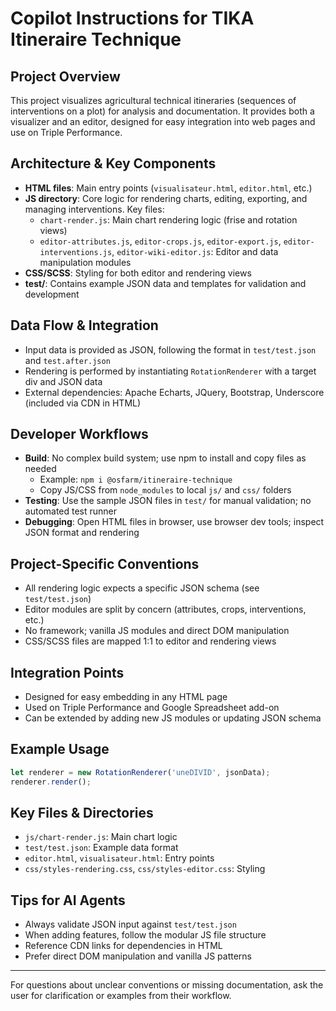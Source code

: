 # Copilot Instructions for TIKA Itineraire Technique

## Project Overview
This project visualizes agricultural technical itineraries (sequences of interventions on a plot) for analysis and documentation. It provides both a visualizer and an editor, designed for easy integration into web pages and use on Triple Performance.

## Architecture & Key Components
- **HTML files**: Main entry points (`visualisateur.html`, `editor.html`, etc.)
- **JS directory**: Core logic for rendering charts, editing, exporting, and managing interventions. Key files:
  - `chart-render.js`: Main chart rendering logic (frise and rotation views)
  - `editor-attributes.js`, `editor-crops.js`, `editor-export.js`, `editor-interventions.js`, `editor-wiki-editor.js`: Editor and data manipulation modules
- **CSS/SCSS**: Styling for both editor and rendering views
- **test/**: Contains example JSON data and templates for validation and development

## Data Flow & Integration
- Input data is provided as JSON, following the format in `test/test.json` and `test.after.json`
- Rendering is performed by instantiating `RotationRenderer` with a target div and JSON data
- External dependencies: Apache Echarts, JQuery, Bootstrap, Underscore (included via CDN in HTML)

## Developer Workflows
- **Build**: No complex build system; use npm to install and copy files as needed
  - Example: `npm i @osfarm/itineraire-technique`
  - Copy JS/CSS from `node_modules` to local `js/` and `css/` folders
- **Testing**: Use the sample JSON files in `test/` for manual validation; no automated test runner
- **Debugging**: Open HTML files in browser, use browser dev tools; inspect JSON format and rendering

## Project-Specific Conventions
- All rendering logic expects a specific JSON schema (see `test/test.json`)
- Editor modules are split by concern (attributes, crops, interventions, etc.)
- No framework; vanilla JS modules and direct DOM manipulation
- CSS/SCSS files are mapped 1:1 to editor and rendering views

## Integration Points
- Designed for easy embedding in any HTML page
- Used on Triple Performance and Google Spreadsheet add-on
- Can be extended by adding new JS modules or updating JSON schema

## Example Usage
```js
let renderer = new RotationRenderer('uneDIVID', jsonData);
renderer.render();
```

## Key Files & Directories
- `js/chart-render.js`: Main chart logic
- `test/test.json`: Example data format
- `editor.html`, `visualisateur.html`: Entry points
- `css/styles-rendering.css`, `css/styles-editor.css`: Styling

## Tips for AI Agents
- Always validate JSON input against `test/test.json`
- When adding features, follow the modular JS file structure
- Reference CDN links for dependencies in HTML
- Prefer direct DOM manipulation and vanilla JS patterns

---
For questions about unclear conventions or missing documentation, ask the user for clarification or examples from their workflow.
